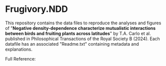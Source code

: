 # Frugivory.NDD

This repository contains the data files to reproduce the analyses and figures of "**Negative density-dependence characterize mutualistic interactions between birds and fruiting plants across latitudes**" by T.A. Carlo et al. published in Philosophical Transactions of the Royal Society B (2024). Each datafile has an associated "Readme.txt" containing metadata and explanations.




Full Reference:
